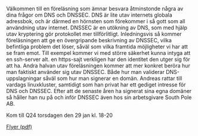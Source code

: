 <!--
.. title: En introduktion till DNSSEC
.. slug: dnssec
.. date: 2015-01-29 12:00:00 CEST
.. description:
.. category: 2015
.. author: Stacken
-->


Välkommen till en föreläsning som ämnar besvara åtminstonde några av dina frågor om DNS och DNSSEC.
DNS är lite utav internets globala adressbok, och är därmed en hörnsten som förekommer i så gott som all användning utav internet. DNSSEC är en utökning av DNS, som med hjälp utav kryptering gör protokollet mer tillförlitligt.
Inledningsvis så kommer föreläsningen att ge en övergripande beskrivning av DNSSEC, vilka befintliga problem det löser, såväl som vilka framtida möjligheter vi har att se fram emot. Till exempel kommer vi med större säkerhet kunna intyga att en ssh-server alt. en https-sajt verkligen har den identitet den utger sig för att ha.
Andra halvan utav föreläsningen kommer att mer konkret beröra hur man faktiskt använder sig utav DNSSEC. Både hur man validerar DNS-uppslagningar såväl som hur man signerar en domän.
Andreas rattar till vardags linuxkluster, samtidigt som han privat har ett gediget intresse för DNS och DNSSEC. Efter att de senaste åren ha signerat sina egna domäner så håller han nu på och inför DNSSEC även hos sin arbetsgivare South Pole AB.

Kom till Q24 torsdagen den 29 jan kl. 18-20

[Flyer (pdf)](http://www.stacken.kth.se/~nsg/flyers/DNSSEC.pdf)

<!-- TEASER_END -->
